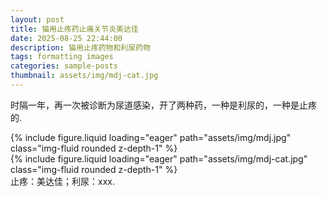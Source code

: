 ```yaml
---
layout: post
title: 猫用止疼药止痛关节炎美达佳
date: 2025-08-25 22:44:00
description: 猫用止疼药物和利尿药物
tags: formatting images
categories: sample-posts
thumbnail: assets/img/mdj-cat.jpg
---
```


时隔一年，再一次被诊断为尿道感染，开了两种药，一种是利尿的，一种是止疼的.

<div class="row mt-3">
    <div class="col-sm mt-3 mt-md-0">
        {% include figure.liquid loading="eager" path="assets/img/mdj.jpg" class="img-fluid rounded z-depth-1" %}
    </div>
    <div class="col-sm mt-3 mt-md-0">
        {% include figure.liquid loading="eager" path="assets/img/mdj-cat.jpg" class="img-fluid rounded z-depth-1" %}
    </div>
</div>
<div class="caption">
    止疼：美达佳；利尿：xxx.
</div>


